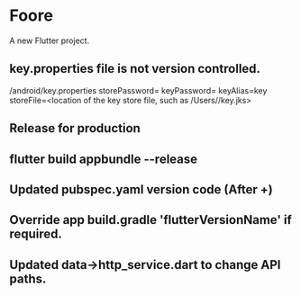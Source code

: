 # Foore

A new Flutter project.

## key.properties file is not version controlled.
/android/key.properties
storePassword=<password>
keyPassword=<password>
keyAlias=key
storeFile=<location of the key store file, such as /Users/<user name>/key.jks>

## Release for production
## flutter build appbundle --release

## Updated pubspec.yaml version code (After +)
## Override app build.gradle 'flutterVersionName' if required.
## Updated data->http_service.dart to change API paths.